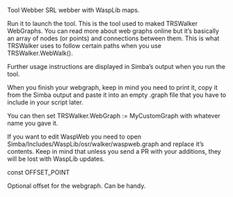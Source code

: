 Tool Webber
SRL webber with WaspLib maps.

Run it to launch the tool. This is the tool used to maked TRSWalker WebGraphs. You can read more about web graphs online but it’s basically an array of nodes (or points) and connections between them. This is what TRSWalker uses to follow certain paths when you use TRSWalker.WebWalk().

Further usage instructions are displayed in Simba’s output when you run the tool.

When you finish your webgraph, keep in mind you need to print it, copy it from the Simba output and paste it into an empty .graph file that you have to include in your script later.

You can then set TRSWalker.WebGraph := MyCustomGraph with whatever name you gave it.

If you want to edit WaspWeb you need to open Simba/Includes/WaspLib/osr/walker/waspweb.graph and replace it’s contents. Keep in mind that unless you send a PR with your additions, they will be lost with WaspLib updates.

const OFFSET_POINT

Optional offset for the webgraph. Can be handy.
